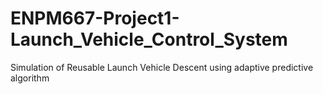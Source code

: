 # ENPM667-Project1-Launch_Vehicle_Control_System
Simulation of Reusable Launch Vehicle Descent using adaptive predictive algorithm
